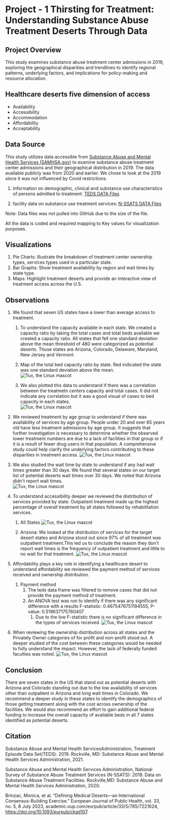 # Project - 1 Thirsting for Treatment: Understanding Substance Abuse Treatment Deserts Through Data

## Project Overview
This study examines substance abuse treatment center admissions in 2019, exploring the geographical disparities and trendlines to identify regional patterns, underlying factors, and implications for policy-making and resource allocation.

## Healthcare deserts five dimension of access 
- Availability
- Accessibility
- Accommodation
- Affordability 
- Acceptability


## Data Source
 This study utilizes data accessible from [Substance Abuse and Mental Health Services (SAMHSA.gov)](https://www.samhsa.gov) to examine substance abuse treatment center admissions and their geographical distribution in 2019. The data available publicly was from 2020 and earlier.  We chose to look at the 2019 since it was not influenced by Covid restrictions.   

 1.  Information on demographic, clinical and substance use characteristics of persons admitted to treatment: [TEDS DATA Files](https://www.samhsa.gov/data/data-we-collect/teds/datafiles)

 1. facility data on substance use treatment services: [N-SSATS DATA Files](https://www.samhsa.gov/data/data-we-collect/n-ssats/datafiles?puf_id=47343)

 Note: Data files was not pulled into GitHub due to the size of the file.

 All the data is coded and required mapping to Key values for visualization purposes. 

## Visualizations
1.	Pie Charts: Illustrate the breakdown of treatment center ownership types, services types used in a particular state.
1.	Bar Graphs: Show treatment availability by region and wait times by state type.
1.	Maps: Highlight treatment deserts and provide an interactive view of treatment access across the U.S.

 ## Observations

1. We found that seven US states have a lower than average access to treatment.
    1.  To understand the capacity available in each state. We created a capacity ratio by taking the total cases and total beds available we created a capacity ratio.  All states that fell one standard deviation above the mean threshold of 480 were  categorized as potential deserts. Those states are Arizona, Colorado, Delaware, Maryland, New Jersey and Vermont. 

    1. Map of the total bed capacity ratio by state. Red indicated the state was one standard deviation above the mean. 
![Tux, the Linux mascot](Image/Ratio_of_Total_Capacity_by_state.png
)
    1. We also plotted this data to understand if there was a correlation between the treatmetn centers capacity and total cases. It did not indicate any correlation but it was a good visual of cases to bed capacity in each states.   
![Tux, the Linux mascot](Image/output_scatter_ration_bed_bystate.png
)

1. We reviewed treatment by age group to understand if there was availability of services by age group. People under 20 and over 65 years old have less treatment admissions by age group.   It suggests that further investigation is necessary to determine whether the observed lower treatment numbers are due to a lack of facilities in that group or if it is a result of fewer drug users in that population. A comprehensive study could help clarify the underlying factors contributing to these disparities in treatment access.
![Tux, the Linux mascot](Image/outputbyage.png
)

1. We also studied the wait time by state to understand if any had wait times greater than 30 days.  We found that several states on our target list of potential deserts wait times over 30 days.  We noted that Arizona didn't report wait times.   
![Tux, the Linux mascot](Image/output_waitGr30days.png
)


1. To understand accessibility deeper we reviewed the distribution of services provided by state.
Outpatient treatment made up the highest percentage of overall treatment by all states followed by rehabilitation services. 
    1. All States
![Tux, the Linux mascot](Image/output_case_disto_by_state.png
)

    1.  Arizona: We looked at the distribution of services for the target desert states and Arizona stood out since 97% of all treatment was outpatient treatment.This led us to conclude the reason they don't report wait times is the frequency of outpatient treatment and little to no wait for that treatment. 
![Tux, the Linux mascot](Image/output_case_distro_by_AZ.png
)

1. Affordability plays a key role in identifying a healthcare desert to understand affordability we reviewed the payment method of services received and ownership distribution.
    1. Payment method
        1. The teds data frame was filtered to remove cases that did not provide the payment method of treatment. 
        1. An ANOVA test was run to identify if there was any significant difference with a results F-statistic: 0.4675476751194555, P-value: 0.519637175760407
            1.  Due to the low F-statistic there is no significant difference in the types of services received. 
![Tux, the Linux mascot](Image/output_sevices_by_ins_type.png)

1. When reviewing the ownership distribution across all states and the Privately Owner categories of for profit and non-profit stood out.   A deeper studied of the cost between these categories would be needed to fully understand the impact.  However, the lack of federally funded faculties was noted. 
![Tux, the Linux mascot](Image/output_ownership_bytype_allstates.png
)

## Conclusion
There are seven states in the US that stand out as potential deserts with Arizona and Colorado standing out due to the low availability of services other than outpatient in Arizona and long wait times in Colorado.   We recommend a deeper study in these states to identify the demographics of those getting treatment along with the cost across ownership of the facilities.  We would also recommend an effort to gain additional federal funding to increase the overall capacity of available beds in all 7 states identified as potential deserts. 

## Citation
Substance Abuse and Mental Health ServicesAdministration, Treatment Episode Data Set(TEDS): 2019. Rockville, MD: Substance Abuse and Mental Health Services Administration, 2021.

Substance Abuse and Mental Health Services Administration, National Survey of Substance Abuse Treatment Services (N-SSATS): 2019. Data on Substance Abuse Treatment Facilities. Rockville,MD: Substance Abuse and Mental Health Services Administration, 2020.

Brinzac, Monica, et al. “Defining Medical Deserts—an International Consensus-Building Exercise.” European Journal of Public Health, vol. 33, no. 5, 8 July 2023, academic.oup.com/eurpub/article/33/5/785/7221624, https://doi.org/10.1093/eurpub/ckad107.


